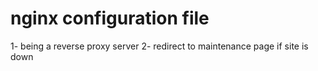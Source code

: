 # nginx configuration file
1- being a reverse proxy server
2- redirect to maintenance page if site is down
